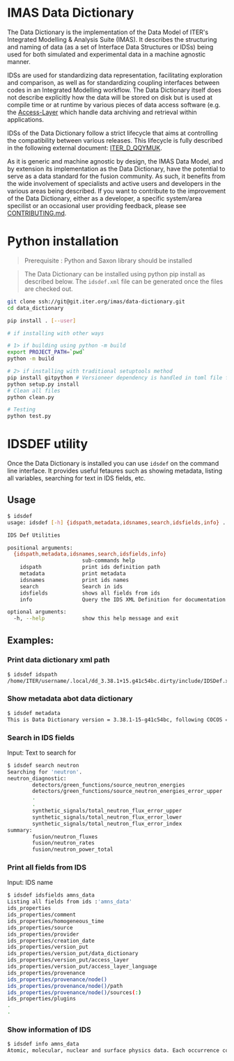 # IMAS Data Dictionary

The Data Dictionary is the implementation of the Data Model of ITER's
Integrated Modelling & Analysis Suite (IMAS). It describes the
structuring and naming of data (as a set of Interface Data Structures
or IDSs) being used for both simulated and experimental data in a
machine agnostic manner.

IDSs are used for standardizing data representation, facilitating
exploration and comparison, as well as for standardizing coupling
interfaces between codes in an Integrated Modelling workflow. The Data
Dictionary itself does not describe explicitly how the data will be
stored on disk but is used at compile time or at runtime by various
pieces of data access software (e.g. the
[Access-Layer](https://git.iter.org/projects/IMAS/repos/access-layer)
which handle data archiving and retrieval within applications.

IDSs of the Data Dictionary follow a strict lifecycle that aims at
controlling the compatibility between various releases. This lifecycle
is fully described in the following external document:
[ITER_D_QQYMUK](https://user.iter.org/?uid=QQYMUK).

As it is generic and machine agnostic by design, the IMAS Data Model,
and by extension its implementation as the Data Dictionary, have the
potential to serve as a data standard for the fusion community. As
such, it benefits from the wide involvement of specialists and active
users and developers in the various areas being described. If you want
to contribute to the improvement of the Data Dictionary, either as a
developer, a specific system/area specilist or an occasional user
providing feedback, please see [CONTRIBUTING.md](CONTRIBUTING.md).

# Python installation
> Prerequisite : Python and Saxon library should be installed

> The Data Dictionary can be installed using python pip install as
described below.  The ``idsdef.xml`` file can be generated once the
files are checked out.

```sh
git clone ssh://git@git.iter.org/imas/data-dictionary.git
cd data_dictionary

pip install . [--user]

# if installing with other ways

# 1> if building using python -m build
export PROJECT_PATH=`pwd` 
python -m build

# 2> if installing with traditional setuptools method
pip install gitpython # Versioneer dependency is handled in toml file for pep518
python setup.py install
# Clean all files
python clean.py

# Testing
python test.py
```
# IDSDEF utility

Once the Data Dictionary is installed you can use ``idsdef`` on the
command line interface.  It provides useful fetaures such as showing
metadata, listing all variables, searching for text in IDS fields,
etc.

## Usage

```sh
$ idsdef
usage: idsdef [-h] {idspath,metadata,idsnames,search,idsfields,info} ...

IDS Def Utilities

positional arguments:
  {idspath,metadata,idsnames,search,idsfields,info}
                        sub-commands help
    idspath             print ids definition path
    metadata            print metadata
    idsnames            print ids names
    search              Search in ids
    idsfields           shows all fields from ids
    info                Query the IDS XML Definition for documentation

optional arguments:
  -h, --help            show this help message and exit
```

## Examples:

### Print data dictionary xml path

```sh
$ idsdef idspath
/home/ITER/username/.local/dd_3.38.1+15.g41c54bc.dirty/include/IDSDef.xml
```

### Show metadata abot data dictionary

```sh
$ idsdef metadata
This is Data Dictionary version = 3.38.1-15-g41c54bc, following COCOS = 11
```

### Search in IDS fields

Input: Text to search for
```sh
$ idsdef search neutron
Searching for 'neutron'.
neutron_diagnostic:
        detectors/green_functions/source_neutron_energies
        detectors/green_functions/source_neutron_energies_error_upper
        .
        .
        synthetic_signals/total_neutron_flux_error_upper
        synthetic_signals/total_neutron_flux_error_lower
        synthetic_signals/total_neutron_flux_error_index
summary:
        fusion/neutron_fluxes
        fusion/neutron_rates
        fusion/neutron_power_total
```

### Print all fields from IDS

Input: IDS name
```sh
$ idsdef idsfields amns_data
Listing all fields from ids :'amns_data'
ids_properties
ids_properties/comment
ids_properties/homogeneous_time
ids_properties/source
ids_properties/provider
ids_properties/creation_date
ids_properties/version_put
ids_properties/version_put/data_dictionary
ids_properties/version_put/access_layer
ids_properties/version_put/access_layer_language
ids_properties/provenance
ids_properties/provenance/node()
ids_properties/provenance/node()/path
ids_properties/provenance/node()/sources(:)
ids_properties/plugins
.
.
```

### Show information of IDS

```sh
$ idsdef info amns_data
Atomic, molecular, nuclear and surface physics data. Each occurrence contains the data for a given element (nuclear charge), describing various physical processes. For each process, data tables are organized by charge states. The coordinate system used by the data tables is described under the coordinate_system node.
```
